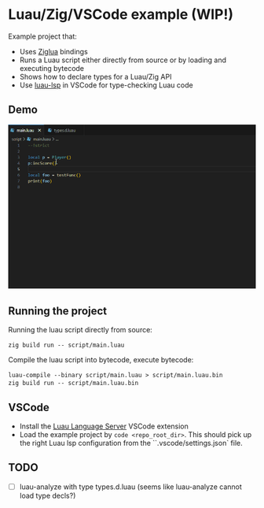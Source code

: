 # Luau/Zig/VSCode example (WIP!)

Example project that:

- Uses [Ziglua](https://github.com/natecraddock/ziglua) bindings
- Runs a Luau script either directly from source or by loading and executing bytecode
- Shows how to declare types for a Luau/Zig API
- Use [luau-lsp](https://github.com/JohnnyMorganz/luau-lsp) in VSCode for type-checking Luau code

## Demo

![VSCode screencap](./img/luau-vscode.gif)

## Running the project

Running the luau script directly from source:

```
zig build run -- script/main.luau
```

Compile the luau script into bytecode, execute bytecode:

```
luau-compile --binary script/main.luau > script/main.luau.bin
zig build run -- script/main.luau.bin
```

## VSCode

- Install the [Luau Language Server](https://marketplace.visualstudio.com/items?itemName=JohnnyMorganz.luau-lsp) VSCode extension
- Load the example project by `code <repo_root_dir>`.  This should pick up the right Luau lsp configuration from the ``.vscode/settings.json` file.

## TODO

- [ ] luau-analyze with type types.d.luau (seems like luau-analyze cannot load type decls?)
